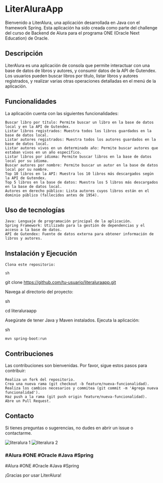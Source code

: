 <h1>LiterAluraApp</h1>

Bienvenido a LiterAlura, una aplicación desarrollada en Java con el framework Spring. Esta aplicación ha sido creada como parte del challenge del curso de Backend de Alura para el programa ONE (Oracle Next Education) de Oracle.
<h2>Descripción</h2> 

LiterAlura es una aplicación de consola que permite interactuar con una base de datos de libros y autores, y consumir datos de la API de Gutendex. Los usuarios pueden buscar libros por título, listar libros y autores registrados, y realizar varias otras operaciones detalladas en el menú de la aplicación.
<h2>Funcionalidades</h2>

La aplicación cuenta con las siguientes funcionalidades:

    Buscar libro por título: Permite buscar un libro en la base de datos local y en la API de Gutendex.
    Listar libros registrados: Muestra todos los libros guardados en la base de datos local.
    Listar autores registrados: Muestra todos los autores guardados en la base de datos local.
    Listar autores vivos en un determinado año: Permite buscar autores que estaban vivos en un año específico.
    Listar libros por idioma: Permite buscar libros en la base de datos local por su idioma.
    Buscar autores por nombre: Permite buscar un autor en la base de datos local por su nombre.
    Top 10 libros en la API: Muestra los 10 libros más descargados según la API de Gutendex.
    Top 5 libros en la base de datos: Muestra los 5 libros más descargados en la base de datos local.
    Autores en derecho público: Lista autores cuyos libros están en el dominio público (fallecidos antes de 1954).

<h2>Uso de tecnologías</h2>

    Java: Lenguaje de programación principal de la aplicación.
    Spring Framework: Utilizado para la gestión de dependencias y el acceso a la base de datos.
    API de Gutendex: Fuente de datos externa para obtener información de libros y autores.

<h2>Instalación y Ejecución</h2> 

    Clona este repositorio:

    sh

git clone https://github.com/tu-usuario/literaluraapp.git

Navega al directorio del proyecto:

sh

cd literaluraapp

Asegúrate de tener Java y Maven instalados.
Ejecuta la aplicación:

sh

    mvn spring-boot:run

<h2>Contribuciones</h2> 

Las contribuciones son bienvenidas. Por favor, sigue estos pasos para contribuir:

    Realiza un fork del repositorio.
    Crea una nueva rama (git checkout -b feature/nueva-funcionalidad).
    Realiza los cambios necesarios y commitea (git commit -m 'Agrega nueva funcionalidad').
    Haz push a la rama (git push origin feature/nueva-funcionalidad).
    Abre un Pull Request.

<h2>Contacto</h2> 

Si tienes preguntas o sugerencias, no dudes en abrir un issue o contactarme.


![literalura 1](https://github.com/Mianlo2386/Consumo-de-API-Gutendex-con-Spring/assets/116380765/926e7d04-2229-45ed-b119-30dd384063f6)
![literalura 2](https://github.com/Mianlo2386/Consumo-de-API-Gutendex-con-Spring/assets/116380765/da5e9647-9447-4267-9bf8-5fb98a035e66)



<h3>#Alura #ONE #Oracle #Java #Spring</h3>
#Alura #ONE #Oracle #Java #Spring

¡Gracias por usar LiterAlura!
